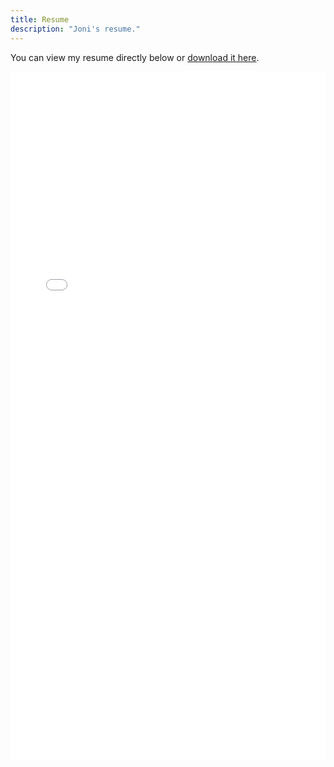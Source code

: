 ```yaml
---
title: Resume
description: "Joni's resume."
---
```


You can view my resume directly below or [download it here](/resume.pdf).

<iframe src="/resume.pdf" width="100%" height="1100px" style="border:none;"></iframe>
